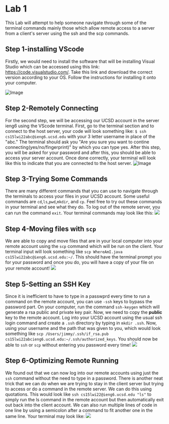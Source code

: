 # Lab 1

This Lab will attempt to help someone navigate through some of the terminal commands mainly those which allow remote access to a server from a client's server using the ssh and the scp commands.


## Step 1-installing VScode
Firstly, we would need to install the software that will be installing Visual Studio which can be accessed using this link: https://code.visualstudio.com/. Take this link and download the correct version according to your OS. Follow the instructions for installing it onto your computer.

![Image](https://user-images.githubusercontent.com/97693001/149446661-0dba2557-3bae-49c3-8522-87ff4de3c773.png)

## Step 2-Remotely Connecting
For the second step, we will be accessing our UCSD account in the server ieng6 using the VScode terminal. First, go to the terminal section and to connect to the host server, your code will look something like: `$ ssh cs15lwi22abc@ieng6.ucsd.edu` with your 3 letter username in place of the "abc." The terminal should ask you "Are you sure you want to contine connecting(yes/no/fingerprint)" by which you can type yes. After this step, you will be asked for your password and after this, you should be able to access your server account. Once done correctly, your terminal will look like this to indicate that you are connected to the host server.
![Image](https://user-images.githubusercontent.com/97693001/149449442-f88d2d1f-1e7d-4bd1-a5dd-cc2e2c321026.png)

## Step 3-Trying Some Commands
There are many different commands that you can use to navigate through the terminals to access your files in your UCSD account. Some useful commands are `cd`,`ls`,`pwd`,`mkdir`, and `cp`. Feel free to try out these commands in your terminal and see what they do. To log out of the remote server, you can run the command `exit`. Your terminal commands may look like this:
![](https://user-images.githubusercontent.com/97693001/149454328-03c0f06f-f114-4047-b5fe-97ba115d829a.png)

## Step 4-Moving files with `scp`
We are able to copy and move files that are in your local computer into your remote account using the `scp` command which will be run on the client. Your terminal input will look something like `scp WhereAmI.java cs15lwi22abc@ieng6.ucsd.edu:~/`. This should have the terminal prompt you for your password and once you do, you will have a copy of your file on your remote account!
![](https://user-images.githubusercontent.com/97693001/149454878-537b8644-7219-46b3-b04c-8e78822ff05a.png)

## Step 5-Setting an SSH Key
Since it is inefficient to have to type in a passwprd every time to run a command on the remote account, you can use `-ssh` keys to bypass the password part. On your computer, run the command `ssh-keygen` which will generate a rsa public and private key pair. Now, we need to copy the **public** key to the remote account. Log into your UCSD account using the usual ssh login command and create a `.ssh` directory by typing in `mkdir .ssh`. Now, using your username and the path that was given to you, which would look something like `scp /Users/jimmy/.ssh/if_rsa.pub cs15lwi22abcieng6.ucsd.edu:~/.ssh/authorized_keys`. You should now be able to `ssh` or `scp` without entering you password every time!
![](https://user-images.githubusercontent.com/97693001/149456200-239efb9a-2926-4afb-adef-58a6a9bbc8fc.png)

## Step 6-Optimizing Remote Running
We found out that we can now log into our remote accounts using just the `ssh` command without the need to type in a password. There is another neat trick that we can do when we are trying to stay in the client server but trying to access or do a command in the remote server. We can do this using quotations. This would look like `ssh cs15lwi22@ieng6.ucsd.edu "ls"` to simply run the ls command in the remote account but then automatically exit out back into the client account. We can also run multiple lines of code in one line by using a semicolon after a command to fit another one in the same line. Your terminal may look like:
![](https://user-images.githubusercontent.com/97693001/149456509-929eacf5-8aed-4416-9bd7-12c706f26b3e.png)
